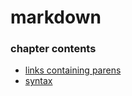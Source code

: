 ﻿
# markdown
### chapter contents
 
* [links containing parens](links_containing_parens.md)
* [syntax](syntax.md)
